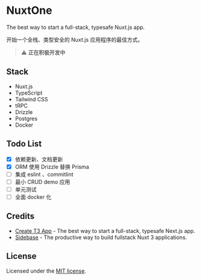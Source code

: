 # NuxtOne

The best way to start a full-stack, typesafe Nuxt.js app.

开始一个全栈、类型安全的 Nuxt.js 应用程序的最佳方式。

> ⚠️ **正在积极开发中**

## Stack

- Nuxt.js
- TypeScript
- Tailwind CSS
- tRPC
- Drizzle
- Postgres
- Docker

## Todo List

- [x] 依赖更新、文档更新
- [x] ORM 使用 Drizzle 替换 Prisma
- [ ] 集成 eslint 、commitlint
- [ ] 最小 CRUD demo 应用
- [ ] 单元测试
- [ ] 全面 docker 化

## Credits

- [Create T3 App](https://create.t3.gg/) - The best way to start a full-stack, typesafe Next.js app.
- [Sidebase](https://sidebase.io/) - The productive way to build fullstack Nuxt 3 applications.

## License

Licensed under the [MIT license](https://github.com/easy-temps/tRPC/blob/main/LICENSE.md).
